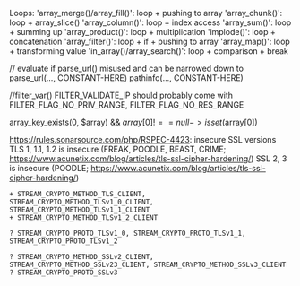Loops:
    'array_merge()/array_fill()': loop + pushing to array
    'array_chunk()':              loop + array_slice()
    'array_column()':             loop + index access
    'array_sum()':                loop + summing up
    'array_product()':            loop + multiplication
    'implode()':                  loop + concatenation
    'array_filter()':             loop + if + pushing to array
    'array_map()':                loop + transforming value
    'in_array()/array_search()':  loop + comparison + break

// evaluate if parse_url() misused and can be narrowed down to
parse_url(..., CONSTANT-HERE)
pathinfo(..., CONSTANT-HERE)

//filter_var()
FILTER_VALIDATE_IP should probably come with FILTER_FLAG_NO_PRIV_RANGE, FILTER_FLAG_NO_RES_RANGE


array_key_exists(0, $array) && $array[0] !== null -> isset($array[0])

https://rules.sonarsource.com/php/RSPEC-4423: insecure SSL versions
    TLS 1, 1.1, 1.2 is insecure (FREAK, POODLE, BEAST, CRIME; https://www.acunetix.com/blog/articles/tls-ssl-cipher-hardening/)
    SSL 2, 3        is insecure (POODLE; https://www.acunetix.com/blog/articles/tls-ssl-cipher-hardening/)
    
    + STREAM_CRYPTO_METHOD_TLS_CLIENT, STREAM_CRYPTO_METHOD_TLSv1_0_CLIENT, STREAM_CRYPTO_METHOD_TLSv1_1_CLIENT
    + STREAM_CRYPTO_METHOD_TLSv1_2_CLIENT
    
    ? STREAM_CRYPTO_PROTO_TLSv1_0, STREAM_CRYPTO_PROTO_TLSv1_1, STREAM_CRYPTO_PROTO_TLSv1_2
    
    ? STREAM_CRYPTO_METHOD_SSLv2_CLIENT, STREAM_CRYPTO_METHOD_SSLv23_CLIENT, STREAM_CRYPTO_METHOD_SSLv3_CLIENT
    ? STREAM_CRYPTO_PROTO_SSLv3
    